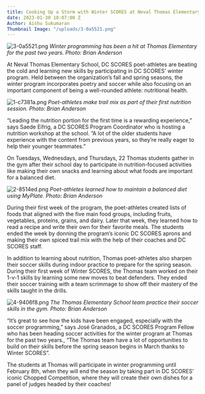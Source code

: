 ```yaml
---
title: Cooking Up a Storm with Winter SCORES at Neval Thomas Elementary
date: 2023-01-30 18:07:00 Z
Author: Aishu Sukumaran
Thumbnail Image: "/uploads/3-0a5521.png"
---
```


![3-0a5521.png](/uploads/3-0a5521.png)
*Winter programming has been a hit at Thomas Elementary for the past two years. Photo: Brian Anderson*

At Neval Thomas Elementary School, DC SCORES poet-athletes are beating the cold and learning new skills by participating in DC SCORES’ winter program. Held between the organization’s fall and spring seasons, the winter program incorporates poetry and soccer while also focusing on an important component of being a well-rounded athlete: nutritional health.
















![1-c7381a.png](/uploads/1-c7381a.png)
*Poet-athletes make trail mix as part of their first nutrition session. Photo: Brian Anderson*

“Leading the nutrition portion for the first time is a rewarding experience,” says Saede Eifrig, a DC SCORES Program Coordinator who is hosting a nutrition workshop at the school. ”A lot of the older students have experience with the content from previous years, so they’re really eager to help their younger teammates.”

On Tuesdays, Wednesdays, and Thursdays, 22 Thomas students gather in the gym after their school day to participate in nutrition-focused activities like making their own snacks and learning about what foods are important for a balanced diet.

![2-8514ed.png](/uploads/2-8514ed.png)
*Poet-athletes learned how to maintain a balanced diet using MyPlate. Photo: Brian Anderson*

During their first week of the program, the poet-athletes created lists of foods that aligned with the five main food groups, including fruits, vegetables, proteins, grains, and dairy. Later that week, they learned how to read a recipe and write their own for their favorite meals. The students ended the week by donning the program’s iconic DC SCORES aprons and making their own spiced trail mix with the help of their coaches and DC SCORES staff.

In addition to learning about nutrition, Thomas poet-athletes also sharpen their soccer skills during indoor practice to prepare for the spring season. During their first week of Winter SCORES, the Thomas team worked on their 1-v-1 skills by learning some new moves to beat defenders. They ended their soccer training with a team scrimmage to show off their mastery of the skills taught in the drills.

![4-9406f8.png](/uploads/4-9406f8.png)
*The Thomas Elementary School team practice their soccer skills in the gym. Photo: Brian Anderson*

“It’s great to see how the kids have been engaged, especially with the soccer programming,” says José Granados, a DC SCORES Program Fellow who has been heading soccer activities for the winter program at Thomas for the past two years., “The Thomas team have a lot of opportunities to build on their skills before the spring season begins in March thanks to Winter SCORES”.

The students at Thomas will participate in winter programming until February 8th, when they will end the season by taking part in DC SCORES’ iconic Chopped Competition, where they will create their own dishes for a panel of judges headed by their coaches!